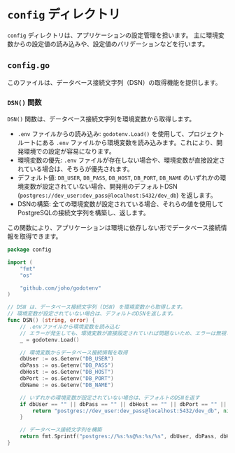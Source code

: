 # `config` ディレクトリ

`config` ディレクトリは、アプリケーションの設定管理を担います。
主に環境変数からの設定値の読み込みや、設定値のバリデーションなどを行います。

## `config.go`

このファイルは、データベース接続文字列（DSN）の取得機能を提供します。

### `DSN()` 関数

`DSN()` 関数は、データベース接続文字列を環境変数から取得します。

-   `.env` ファイルからの読み込み: `godotenv.Load()` を使用して、プロジェクトルートにある `.env` ファイルから環境変数を読み込みます。これにより、開発環境での設定が容易になります。
-   環境変数の優先: `.env` ファイルが存在しない場合や、環境変数が直接設定されている場合は、そちらが優先されます。
-   デフォルト値: `DB_USER`, `DB_PASS`, `DB_HOST`, `DB_PORT`, `DB_NAME` のいずれかの環境変数が設定されていない場合、開発用のデフォルトDSN (`postgres://dev_user:dev_pass@localhost:5432/dev_db`) を返します。
-   DSNの構築: 全ての環境変数が設定されている場合、それらの値を使用してPostgreSQLの接続文字列を構築し、返します。

この関数により、アプリケーションは環境に依存しない形でデータベース接続情報を取得できます。

```go
package config

import (
	"fmt"
	"os"

	"github.com/joho/godotenv"
)

// DSN は、データベース接続文字列 (DSN) を環境変数から取得します。
// 環境変数が設定されていない場合は、デフォルトのDSNを返します。
func DSN() (string, error) {
	// .envファイルから環境変数を読み込む
	// エラーが発生しても、環境変数が直接設定されていれば問題ないため、エラーは無視します
	_ = godotenv.Load()

	// 環境変数からデータベース接続情報を取得
	dbUser := os.Getenv("DB_USER")
	dbPass := os.Getenv("DB_PASS")
	dbHost := os.Getenv("DB_HOST")
	dbPort := os.Getenv("DB_PORT")
	dbName := os.Getenv("DB_NAME")

	// いずれかの環境変数が設定されていない場合は、デフォルトのDSNを返す
	if dbUser == "" || dbPass == "" || dbHost == "" || dbPort == "" || dbName == "" {
		return "postgres://dev_user:dev_pass@localhost:5432/dev_db", nil
	}

	// データベース接続文字列を構築
	return fmt.Sprintf("postgres://%s:%s@%s:%s/%s", dbUser, dbPass, dbHost, dbPort, dbName), nil
}
```
